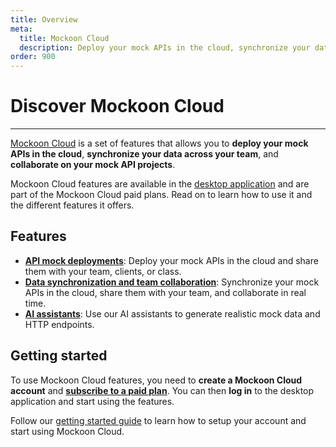 ```yaml
---
title: Overview
meta:
  title: Mockoon Cloud
  description: Deploy your mock APIs in the cloud, synchronize your data across your team, and collaborate on your mock API projects using Mockoon Cloud
order: 900
---
```


# Discover Mockoon Cloud

---

[Mockoon Cloud](/cloud/) is a set of features that allows you to **deploy your mock APIs in the cloud**, **synchronize your data across your team**, and **collaborate on your mock API projects**.

Mockoon Cloud features are available in the [desktop application](/download/) and are part of the Mockoon Cloud paid plans. Read on to learn how to use it and the different features it offers.

## Features

- **[API mock deployments](docs:mockoon-cloud/api-mock-cloud-deployments)**: Deploy your mock APIs in the cloud and share them with your team, clients, or class.
- **[Data synchronization and team collaboration](docs:mockoon-cloud/data-synchronization-team-collaboration)**: Synchronize your mock APIs in the cloud, share them with your team, and collaborate in real time.
- **[AI assistants](docs:mockoon-cloud/templates-and-ai-assistant)**: Use our AI assistants to generate realistic mock data and HTTP endpoints.

## Getting started

To use Mockoon Cloud features, you need to **create a Mockoon Cloud account** and [**subscribe to a paid plan**](/cloud/). You can then **log in** to the desktop application and start using the features.

Follow our [getting started guide](/tutorials/getting-started-with-mockoon-cloud/) to learn how to setup your account and start using Mockoon Cloud.
